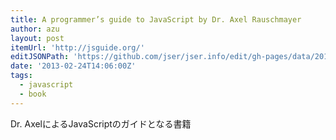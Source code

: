 ```yaml
---
title: A programmer’s guide to JavaScript by Dr. Axel Rauschmayer
author: azu
layout: post
itemUrl: 'http://jsguide.org/'
editJSONPath: 'https://github.com/jser/jser.info/edit/gh-pages/data/2013/02/index.json'
date: '2013-02-24T14:06:00Z'
tags:
  - javascript
  - book
---
```

Dr. AxelによるJavaScriptのガイドとなる書籍
